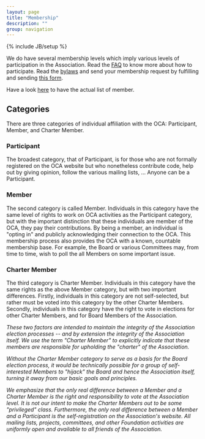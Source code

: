 ```yaml
---
layout: page
title: "Membership"
description: ""
group: navigation
---
```

{% include JB/setup %}


We do have several membership levels which imply various levels of participation in the Association. Read the [FAQ](../04_faq.html) to know more about how to participate. Read the [bylaws](../05_bylaws.html) and send your membership request by fulfilling and sending [this form](https://docs.google.com/forms/d/1uYhoEga_Lc-kUDobRpNP09L4lTHqya51ZlyZPlh31Eg/viewform).

Have a look [here](member_list.html) to have the actual list of member.

## Categories

There are three categories of individual affiliation with the OCA: Participant, Member, and Charter Member.

### Participant

The broadest category, that of Participant, is for those who are not formally registered on the OCA website but who nonetheless contribute code, help out by giving opinion, follow the various mailing lists, ... Anyone can be a Participant.

### Member

The second category is called Member. Individuals in this category have the same level of rights to work on OCA activities as the Participant category, but with the important distinction that these individuals are member of the OCA, they pay their contributions. 
By being a member, an individual is "opting in" and publicly acknowledging their connection to the OCA. This membership process also provides the OCA with a known, countable membership base. For example, the Board or various Committees may, from time to time, wish to poll the all Members on some important issue.

### Charter Member

The third category is Charter Member. Individuals in this category have the same rights as the above Member category, but with two important differences. Firstly, individuals in this category are not self-selected, but rather must be voted into this category by the other Charter Members. Secondly, individuals in this category have the right to vote in elections for other Charter Members, and for Board Members of the Association.

*These two factors are intended to maintain the integrity of the Association election processes -- and by extension the integrity of the Association itself. We use the term "Charter Member" to explicitly indicate that these members are responsible for upholding the "charter" of the Association.*

*Without the Charter Member category to serve as a basis for the Board election process, it would be technically possible for a group of self-interested Members to "hijack" the Board and hence the Association itself, turning it away from our basic goals and principles.*

*We emphasize that the only real difference between a Member and a Charter Member is the right and responsibility to vote at the Association level. It is not our intent to make the Charter Members out to be some "privileged" class. Furthermore, the only real difference between a Member and a Participant is the self-registration on the Association's website. All mailing lists, projects, committees, and other Foundation activities are uniformly open and available to all friends of the Association.*


